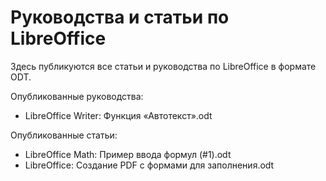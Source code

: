 Руководства и статьи по LibreOffice
===============================
Здесь публикуются все статьи и руководства по LibreOffice в формате ODT.

Опубликованные руководства:
* LibreOffice Writer: Функция «Автотекст».odt

Опубликованные статьи:
* LibreOffice Math: Пример ввода формул (#1).odt
* LibreOffice: Создание PDF с формами для заполнения.odt

